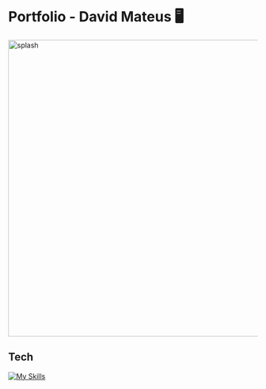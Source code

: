 # Portfolio - David Mateus :desktop_computer:


<img src="https://github.com/David-Mateus/portfolio-David-Mateus/assets/48844087/5ecc8aa1-5d03-4015-bf88-780af0398e31" alt="splash" width="600" />




## Tech

[![My Skills](https://skillicons.dev/icons?i=kotlin,androidstudio,figma&theme=light)](https://skillicons.dev)
